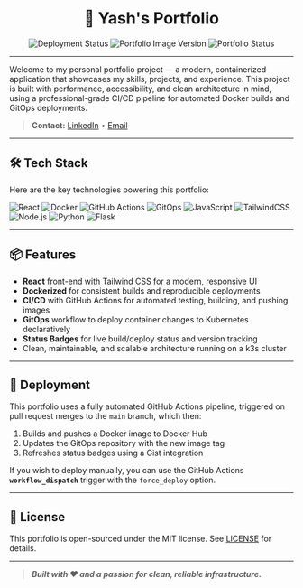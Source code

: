 <div align="center">
  <h1>🚀 Yash's Portfolio</h1>

  <p>
    <img src="https://img.shields.io/endpoint?url=https://gist.githubusercontent.com/YD-S/c82961d43d81aaa4fa99dcf5082fecbb/raw/deployment-status.json" alt="Deployment Status" />
    <img src="https://img.shields.io/endpoint?url=https://gist.githubusercontent.com/YD-S/c82961d43d81aaa4fa99dcf5082fecbb/raw/version-badge.json" alt="Portfolio Image Version" />
    <img src="https://img.shields.io/endpoint?url=https://gist.githubusercontent.com/YD-S/c82961d43d81aaa4fa99dcf5082fecbb/raw/custom-status.json" alt="Portfolio Status" />
  </p>
</div>

---

Welcome to my personal portfolio project — a modern, containerized application that showcases my skills, projects, and experience. This project is built with performance, accessibility, and clean architecture in mind, using a professional-grade CI/CD pipeline for automated Docker builds and GitOps deployments.

> **Contact:** [LinkedIn](https://www.linkedin.com/in/yashdev-singh/) • [Email](mailto:seehra.a@yahoo.com)

---

## 🛠️ Tech Stack

Here are the key technologies powering this portfolio:

![React](https://img.shields.io/badge/React-20232A?style=for-the-badge&logo=react&logoColor=61DAFB)
![Docker](https://img.shields.io/badge/Docker-2496ED?style=for-the-badge&logo=docker&logoColor=white)
![GitHub Actions](https://img.shields.io/badge/GitHub%20Actions-2088FF?style=for-the-badge&logo=github-actions&logoColor=white)
![GitOps](https://img.shields.io/badge/GitOps-0066CC?style=for-the-badge&logo=argo&logoColor=white)
![JavaScript](https://img.shields.io/badge/JavaScript-F7DF1E?style=for-the-badge&logo=javascript&logoColor=black)
![TailwindCSS](https://img.shields.io/badge/Tailwind%20CSS-38B2AC?style=for-the-badge&logo=tailwind-css&logoColor=white)
![Node.js](https://img.shields.io/badge/Node.js-339933?style=for-the-badge&logo=node.js&logoColor=white)
![Python](https://img.shields.io/badge/python-3670A0?style=for-the-badge&logo=python&logoColor=ffdd54)
![Flask](https://img.shields.io/badge/Flask-000000?style=for-the-badge&logo=Flask&logoColor=white)

---

## 📦 Features

- **React** front-end with Tailwind CSS for a modern, responsive UI
- **Dockerized** for consistent builds and reproducible deployments
- **CI/CD** with GitHub Actions for automated testing, building, and pushing images
- **GitOps** workflow to deploy container changes to Kubernetes declaratively
- **Status Badges** for live build/deploy status and version tracking
- Clean, maintainable, and scalable architecture running on a k3s cluster

---

## 🚀 Deployment

This portfolio uses a fully automated GitHub Actions pipeline, triggered on pull request merges to the `main` branch, which then:

1. Builds and pushes a Docker image to Docker Hub
2. Updates the GitOps repository with the new image tag
3. Refreshes status badges using a Gist integration

If you wish to deploy manually, you can use the GitHub Actions **`workflow_dispatch`** trigger with the `force_deploy` option.

---

## 📄 License

This portfolio is open-sourced under the MIT license. See [LICENSE](LICENSE) for details.

---

> **_Built with ❤️ and a passion for clean, reliable infrastructure._**

